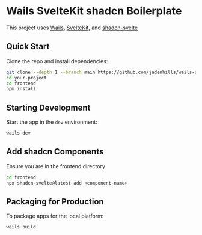 # Wails SvelteKit shadcn Boilerplate

<p>
    This project uses 
    <a href="https://github.com/wailsapp/wails">Wails</a>,
    <a href="https://github.com/sveltejs/kit">SvelteKit</a>, and
    <a href="https://github.com/huntabyte/shadcn-svelte">shadcn-svelte</a>
</p>

## Quick Start

Clone the repo and install dependencies:

```bash
git clone --depth 1 --branch main https://github.com/jadenhills/wails-sveltekit-shadcn-boilerplate.git your-project
cd your-project
cd frontend
npm install
```

## Starting Development

Start the app in the `dev` environment:

```bash
wails dev
```

## Add shadcn Components

Ensure you are in the frontend directory

```bash
cd frontend
npx shadcn-svelte@latest add <component-name>
```

## Packaging for Production

To package apps for the local platform:

```bash
wails build
```
